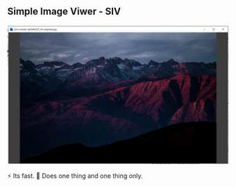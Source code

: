 ## Simple Image Viwer - SIV
![](Screenshot.png)

:zap: Its fast.
:cactus: Does one thing and one thing only.
